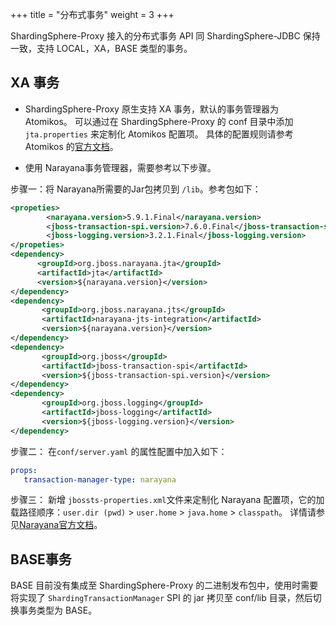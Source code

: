 +++
title = "分布式事务"
weight = 3
+++

ShardingSphere-Proxy 接入的分布式事务 API 同 ShardingSphere-JDBC 保持一致，支持 LOCAL，XA，BASE 类型的事务。

## XA 事务

* ShardingSphere-Proxy 原生支持 XA 事务，默认的事务管理器为 Atomikos。
可以通过在 ShardingSphere-Proxy 的 conf 目录中添加 `jta.properties` 来定制化 Atomikos 配置项。
具体的配置规则请参考 Atomikos 的[官方文档](https://www.atomikos.com/Documentation/JtaProperties)。

* 使用 Narayana事务管理器，需要参考以下步骤。

步骤一：将 Narayana所需要的Jar包拷贝到 `/lib`。参考包如下：

```xml
<propeties>
        <narayana.version>5.9.1.Final</narayana.version>
        <jboss-transaction-spi.version>7.6.0.Final</jboss-transaction-spi.version>
        <jboss-logging.version>3.2.1.Final</jboss-logging.version>
</propeties>
<dependency>
      <groupId>org.jboss.narayana.jta</groupId>
      <artifactId>jta</artifactId>
      <version>${narayana.version}</version>
</dependency>
<dependency>
       <groupId>org.jboss.narayana.jts</groupId>
       <artifactId>narayana-jts-integration</artifactId>
       <version>${narayana.version}</version>
</dependency>
<dependency>
       <groupId>org.jboss</groupId>
       <artifactId>jboss-transaction-spi</artifactId>
       <version>${jboss-transaction-spi.version}</version>
</dependency>
<dependency>
       <groupId>org.jboss.logging</groupId>
       <artifactId>jboss-logging</artifactId>
       <version>${jboss-logging.version}</version>
</dependency>
``` 
 
步骤二： 在`conf/server.yaml` 的属性配置中加入如下：

```yaml
props:
   transaction-manager-type: narayana
```

步骤三：  新增 `jbossts-properties.xml`文件来定制化 Narayana 配置项，它的加载路径顺序：`user.dir (pwd)` > `user.home` > `java.home` > `classpath`。
详情请参见[Narayana官方文档](https://narayana.io/documentation/index.html)。


## BASE事务

BASE 目前没有集成至 ShardingSphere-Proxy 的二进制发布包中，使用时需要将实现了 `ShardingTransactionManager` SPI 的 jar 拷贝至 conf/lib 目录，然后切换事务类型为 BASE。
